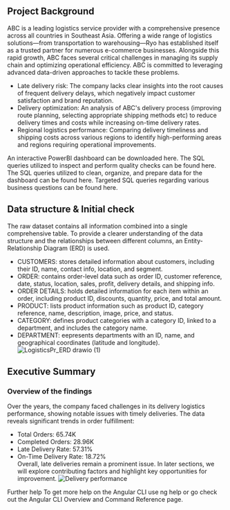 ## Project Background
ABC is a leading logistics service provider with a comprehensive presence across all countries in Southeast Asia. Offering a wide range of logistics solutions—from transportation to warehousing—Ryo has established itself as a trusted partner for numerous e-commerce businesses. Alongside this rapid growth, ABC faces several critical challenges in managing its supply chain and optimizing operational efficiency. ABC is committed to leveraging advanced data-driven approaches to tackle these problems.
- Late delivery risk: The company lacks clear insights into the root causes of frequent delivery delays, which negatively impact customer satisfaction and brand reputation.
- Delivery optimization: An analysis  of ABC's delivery process (improving route planning, selecting appropriate shipping methods etc)  to reduce delivery times and costs while increasing on-time delivery rates.
- Regional logistics performance: Comparing delivery timeliness and shipping costs across various regions to identify high-performing areas and regions requiring operational improvements.

An interactive PowerBI dashboard can be downloaded here.
The SQL queries utilized to inspect and perform quality checks can be found here.
The SQL queries utilized to clean, organize, and prepare data for the dashboard can be found here.
Targeted SQL queries regarding various business questions can be found here.

## Data structure & Initial check
The raw dataset contains all information combined into a single comprehensive table. To provide a clearer understanding of the data structure and the relationships between different columns, an Entity-Relationship Diagram (ERD) is used.
- CUSTOMERS: stores detailed information about customers, including their ID, name, contact info, location, and segment.
- ORDER: contains order-level data such as order ID, customer reference, date, status, location, sales, profit, delivery details, and shipping info.
- ORDER DETAILS: holds detailed information for each item within an order, including product ID, discounts, quantity, price, and total amount.
- PRODUCT: lists product information such as product ID, category reference, name, description, image, price, and status.
- CATEGORY: defines product categories with a category ID, linked to a department, and includes the category name.
- DEPARTMENT: eepresents departments with an ID, name, and geographical coordinates (latitude and longitude).
![LogisticsPr_ERD drawio (1)](https://github.com/user-attachments/assets/8917365c-e673-4a33-aaf0-1b8e9423f56d)

## Executive Summary
### Overview of the findings
Over the years, the company faced challenges in its delivery logistics performance, showing notable issues with timely deliveries. The data reveals significant trends in order fulfillment:
- Total Orders: 65.74K
- Completed Orders: 28.96K
- Late Delivery Rate: 57.31%
- On-Time Delivery Rate: 18.72% <br>
Overall, late deliveries remain a prominent issue. In later sections, we will explore contributing factors and highlight key opportunities for improvement.
![Delivery performance](https://github.com/user-attachments/assets/2316e34f-e656-4c2d-8d89-1da2b8d1d036)




Further help
To get more help on the Angular CLI use ng help or go check out the Angular CLI Overview and Command Reference page.
